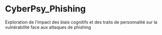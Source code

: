 # CyberPsy_Phishing
Exploration de l’impact des biais cognitifs et des traits de personnalité sur la vulnérabilité face aux attaques de phishing
